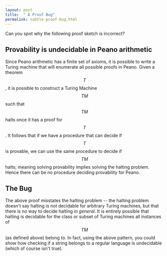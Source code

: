```yaml
---
layout: post
title:  " A Proof Bug"
permalink: subtle-proof-bug.html
---
```


Can you spot why the following proof sketch is incorrect?

Provability is undecidable in Peano arithmetic
----------------------------------------------

Since Peano arithmetic has a finite set of axioms, it is possible to
write a Turing machine that will enumerate all possible proofs in
Peano.  Given a theorem $$T$$, it is possible to construct a Turing
Machine $$TM$$ such that $$TM$$ halts once it has a proof for $$T$$.
It follows that if we have a procedure that can decide if $$T$$ is
provable, we can use the same procedure to decide if $$TM$$ halts;
meaning solving provability implies solving the halting problem.
Hence there can be no procedure deciding provability for Peano.

The Bug
-------

The above proof misstates the halting problem -- the halting problem
doesn't say halting is not decidable for arbitrary Turing machines,
but that there is no way to decide halting _in general_.  It is
entirely possible that halting is decidable for the class or subset of
Turing machines all instances of $$TM$$ (as defined above) belong to.
In fact, using the above pattern, you could show how checking if a
string belongs to a regular language is undecidable (which of course
isn't true).

